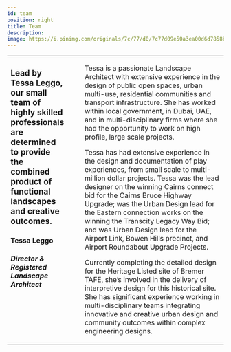 ```yaml
---
id: team
position: right
title: Team
description:
image: https://i.pinimg.com/originals/7c/77/d0/7c77d09e50a3ea00d6d7858b91bd28e8.jpg
---
```


<table>
<tr>
<td valign="top" width="34%" style="padding-right: 40px">
    
### Lead by Tessa Leggo, our small team of highly skilled professionals are determined to provide the combined product of functional landscapes and creative outcomes.

#### Tessa Leggo

##### Director & Registered Landscape Architect

</td>
<td valign="top">
    
Tessa is a passionate Landscape Architect with extensive experience in the design of public open spaces, urban multi-use, residential communities and transport infrastructure. She has worked within local government, in Dubai, UAE, and in multi-disciplinary firms where she had the opportunity to work on high profile, large scale projects.

Tessa has had extensive experience in the design and documentation of play experiences, from small scale to multi-million dollar projects. Tessa was the lead designer on the winning Cairns connect bid for the Cairns Bruce Highway Upgrade; was the Urban Design lead for the Eastern connection works on the winning the Transcity Legacy Way Bid; and was Urban Design lead for the Airport Link, Bowen Hills precinct, and Airport Roundabout Upgrade Projects.

Currently completing the detailed design for the Heritage Listed site of Bremer TAFE, she’s involved in the delivery of interpretive design for this historical site. She has significant experience working in multi-disciplinary teams integrating innovative and creative urban design and community outcomes within complex engineering designs.

</td>
</tr>
</table>
